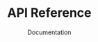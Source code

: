 ---
title: API Reference
subtitle: Documentation
icon: fa-solid fa-book-open
parent: docs
order: 3
in_shortcuts: true
order_shortcuts: 2
---